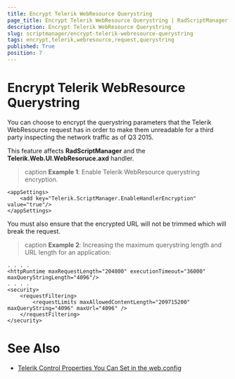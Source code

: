 ```yaml
---
title: Encrypt Telerik WebResource Querystring
page_title: Encrypt Telerik WebResource Querystring | RadScriptManager for ASP.NET AJAX Documentation
description: Encrypt Telerik WebResource Querystring
slug: scriptmanager/encrypt-telerik-webresource-querystring
tags: encrypt,telerik,webresource,request,querystring
published: True
position: 7
---
```


# Encrypt Telerik WebResource Querystring

You can choose to encrypt the querystring parameters that the Telerik WebResource request has in order to make them unreadable for a third party inspecting the network traffic as of Q3 2015.

This feature affects **RadScriptManager** and the **Telerik.Web.UI.WebResoruce.axd** handler.

>caption **Example 1**: Enable Telerik WebResource querystring encryption.

````web.config
<appSettings>
	<add key="Telerik.ScriptManager.EnableHandlerEncryption" value="true"/>
</appSettings>
````

You must also ensure that the encrypted URL will not be trimmed which will break the request.

>caption **Example 2**: Increasing the maximum querystring length and URL length for an application:

````web.config
. . . .
<httpRuntime maxRequestLength="204800" executionTimeout="36000" maxQueryStringLength="4096"/>
. . . .
<security>
	<requestFiltering>
		<requestLimits maxAllowedContentLength="209715200" maxQueryString="4096" maxUrl="4096" />
	</requestFiltering>
</security>
````  

# See Also

 * [Telerik Control Properties You Can Set in the web.config](./general-information/web-config-settings-overview#control-properties-you-can-set-from-the-webconfig) 

